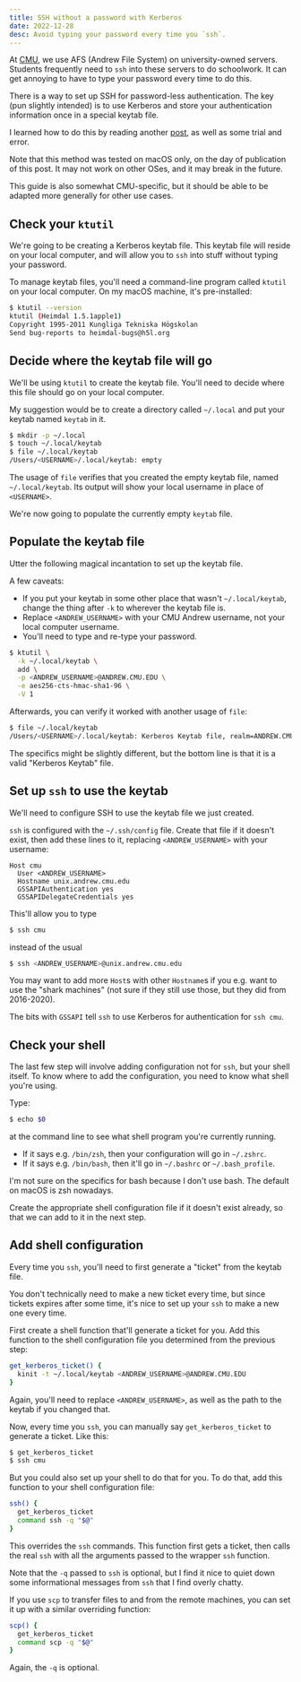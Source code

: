 ```yaml
---
title: SSH without a password with Kerberos
date: 2022-12-28
desc: Avoid typing your password every time you `ssh`.
---
```


At [CMU][cmu], we use AFS (Andrew File System) on university-owned servers. Students frequently need to `ssh` into these servers to do schoolwork. It can get annoying to have to type your password every time to do this.

There is a way to set up SSH for password-less authentication. The key (pun slightly intended) is to use Kerberos and store your authentication information once in a special keytab file.

I learned how to do this by reading another [post][], as well as some trial and error.

Note that this method was tested on macOS only, on the day of publication of this post. It may not work on other OSes, and it may break in the future.

This guide is also somewhat CMU-specific, but it should be able to be adapted more generally for other use cases.

## Check your `ktutil`

We're going to be creating a Kerberos keytab file. This keytab file will reside on your local computer, and will allow you to `ssh` into stuff without typing your password.

To manage keytab files, you'll need a command-line program called `ktutil` on your local computer. On my macOS machine, it's pre-installed:

```sh
$ ktutil --version
ktutil (Heimdal 1.5.1apple1)
Copyright 1995-2011 Kungliga Tekniska Högskolan
Send bug-reports to heimdal-bugs@h5l.org
```

## Decide where the keytab file will go

We'll be using `ktutil` to create the keytab file. You'll need to decide where this file should go on your local computer.

My suggestion would be to create a directory called `~/.local` and put your keytab named `keytab` in it.

```sh
$ mkdir -p ~/.local
$ touch ~/.local/keytab
$ file ~/.local/keytab
/Users/<USERNAME>/.local/keytab: empty
```

The usage of `file` verifies that you created the empty keytab file, named `~/.local/keytab`. Its output will show your local username in place of `<USERNAME>`.

We're now going to populate the currently empty `keytab` file.

## Populate the keytab file

Utter the following magical incantation to set up the keytab file.

A few caveats:

- If you put your keytab in some other place that wasn't `~/.local/keytab`, change the thing after `-k` to wherever the keytab file is.
- Replace `<ANDREW_USERNAME>` with your CMU Andrew username, not your local computer username.
- You'll need to type and re-type your password.

```sh
$ ktutil \
  -k ~/.local/keytab \
  add \
  -p <ANDREW_USERNAME>@ANDREW.CMU.EDU \
  -e aes256-cts-hmac-sha1-96 \
  -V 1
```

Afterwards, you can verify it worked with another usage of `file`:

```sh
$ file ~/.local/keytab
/Users/<USERNAME>/.local/keytab: Kerberos Keytab file, realm=ANDREW.CMU.EDU, principal=<ANDREW_USERNAME>/, type=12345, date=Thu Dec 10 01:23:45 2050, kvno=10
```

The specifics might be slightly different, but the bottom line is that it is a valid "Kerberos Keytab" file.

## Set up `ssh` to use the keytab

We'll need to configure SSH to use the keytab file we just created.

`ssh` is configured with the `~/.ssh/config` file. Create that file if it doesn't exist, then add these lines to it, replacing `<ANDREW_USERNAME>` with your username:

```text
Host cmu
  User <ANDREW_USERNAME>
  Hostname unix.andrew.cmu.edu
  GSSAPIAuthentication yes
  GSSAPIDelegateCredentials yes
```

This'll allow you to type

```sh
$ ssh cmu
```

instead of the usual

```sh
$ ssh <ANDREW_USERNAME>@unix.andrew.cmu.edu
```

You may want to add more `Host`s with other `Hostname`s if you e.g. want to use the "shark machines" (not sure if they still use those, but they did from 2016-2020).

The bits with `GSSAPI` tell `ssh` to use Kerberos for authentication for `ssh cmu`.

## Check your shell

The last few step will involve adding configuration not for `ssh`, but your shell itself. To know where to add the configuration, you need to know what shell you're using.

Type:

```sh
$ echo $0
```

at the command line to see what shell program you're currently running.

- If it says e.g. `/bin/zsh`, then your configuration will go in `~/.zshrc`.
- If it says e.g. `/bin/bash`, then it'll go in `~/.bashrc` or `~/.bash_profile`.

I'm not sure on the specifics for bash because I don't use bash. The default on macOS is zsh nowadays.

Create the appropriate shell configuration file if it doesn't exist already, so that we can add to it in the next step.

## Add shell configuration

Every time you `ssh`, you'll need to first generate a "ticket" from the keytab file.

You don't technically need to make a new ticket every time, but since tickets expires after some time, it's nice to set up your `ssh` to make a new one every time.

First create a shell function that'll generate a ticket for you. Add this function to the shell configuration file you determined from the previous step:

```sh
get_kerberos_ticket() {
  kinit -t ~/.local/keytab <ANDREW_USERNAME>@ANDREW.CMU.EDU
}
```

Again, you'll need to replace `<ANDREW_USERNAME>`, as well as the path to the keytab if you changed that.

Now, every time you `ssh`, you can manually say `get_kerberos_ticket` to generate a ticket. Like this:

```sh
$ get_kerberos_ticket
$ ssh cmu
```

But you could also set up your shell to do that for you. To do that, add this function to your shell configuration file:

```sh
ssh() {
  get_kerberos_ticket
  command ssh -q "$@"
}
```

This overrides the `ssh` commands. This function first gets a ticket, then calls the real `ssh` with all the arguments passed to the wrapper `ssh` function.

Note that the `-q` passed to `ssh` is optional, but I find it nice to quiet down some informational messages from `ssh` that I find overly chatty.

If you use `scp` to transfer files to and from the remote machines, you can set it up with a similar overriding function:

```sh
scp() {
  get_kerberos_ticket
  command scp -q "$@"
}
```

Again, the `-q` is optional.

[cmu]: https://www.cmu.edu
[post]: https://uz.sns.it/~enrico/site/posts/kerberos/password-less-ssh-login-with-kerberos.html

